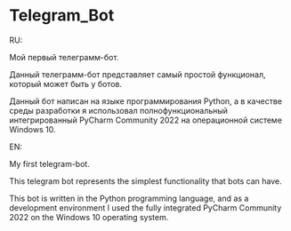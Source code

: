 # Telegram_Bot

RU:

Мой первый телеграмм-бот.

Данный телеграмм-бот представляет самый простой функционал, который может быть у ботов.

Данный бот написан на языке программирования Python, а в качестве среды разработки я использовал полнофункциональный интегрированный PyCharm Community 2022 на операционной системе Windows 10.


EN:

My first telegram-bot.

This telegram bot represents the simplest functionality that bots can have.

This bot is written in the Python programming language, and as a development environment I used the fully integrated PyCharm Community 2022 on the Windows 10 operating system.
